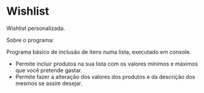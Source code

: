 # Wishlist
  
  
Wishlist personalizada.  

Sobre o programa:  

Programa básico de inclusão de itens numa lista, executado em console.

* Permite incluir produtos na sua lista com os valores mínimos e máximos que você pretende gastar.
* Permite fazer a alteração dos valores dos produtos e da descrição dos mesmos se assim desejar.
